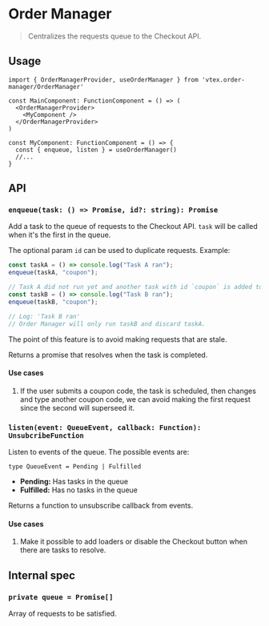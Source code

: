 # Order Manager

> Centralizes the requests queue to the Checkout API.

## Usage

```tsx
import { OrderManagerProvider, useOrderManager } from 'vtex.order-manager/OrderManager'

const MainComponent: FunctionComponent = () => (
  <OrderManagerProvider>
    <MyComponent />
  </OrderManagerProvider>
)

const MyComponent: FunctionComponent = () => {
  const { enqueue, listen } = useOrderManager()
  //...
}
```

## API

### `enqueue(task: () => Promise, id?: string): Promise`

Add a task to the queue of requests to the Checkout API. `task` will be called when it's the first in the queue.

The optional param `id` can be used to duplicate requests. Example:

```ts
const taskA = () => console.log("Task A ran");
enqueue(taskA, "coupon");

// Task A did not run yet and another task with id `coupon` is added to the queue
const taskB = () => console.log("Task B ran");
enqueue(taskB, "coupon");

// Log: 'Task B ran'
// Order Manager will only run taskB and discard taskA.
```

The point of this feature is to avoid making requests that are stale.

Returns a promise that resolves when the task is completed.

#### Use cases

1. If the user submits a coupon code, the task is scheduled, then changes and type another coupon code, we can avoid making the first request since the second will superseed it.

### `listen(event: QueueEvent, callback: Function): UnsubcribeFunction`

Listen to events of the queue. The possible events are:

`type QueueEvent = Pending | Fulfilled`

- **Pending:** Has tasks in the queue
- **Fulfilled:** Has no tasks in the queue

Returns a function to unsubscribe callback from events.

#### Use cases

1. Make it possible to add loaders or disable the Checkout button when there are tasks to resolve.

## Internal spec

### `private queue = Promise[]`

Array of requests to be satisfied.
